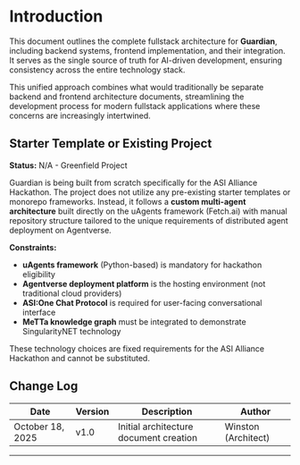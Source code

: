 # Introduction

This document outlines the complete fullstack architecture for **Guardian**, including backend systems, frontend implementation, and their integration. It serves as the single source of truth for AI-driven development, ensuring consistency across the entire technology stack.

This unified approach combines what would traditionally be separate backend and frontend architecture documents, streamlining the development process for modern fullstack applications where these concerns are increasingly intertwined.

## Starter Template or Existing Project

**Status:** N/A - Greenfield Project

Guardian is being built from scratch specifically for the ASI Alliance Hackathon. The project does not utilize any pre-existing starter templates or monorepo frameworks. Instead, it follows a **custom multi-agent architecture** built directly on the uAgents framework (Fetch.ai) with manual repository structure tailored to the unique requirements of distributed agent deployment on Agentverse.

**Constraints:**
- **uAgents framework** (Python-based) is mandatory for hackathon eligibility
- **Agentverse deployment platform** is the hosting environment (not traditional cloud providers)
- **ASI:One Chat Protocol** is required for user-facing conversational interface
- **MeTTa knowledge graph** must be integrated to demonstrate SingularityNET technology

These technology choices are fixed requirements for the ASI Alliance Hackathon and cannot be substituted.

## Change Log

| Date | Version | Description | Author |
|------|---------|-------------|--------|
| October 18, 2025 | v1.0 | Initial architecture document creation | Winston (Architect) |

---
